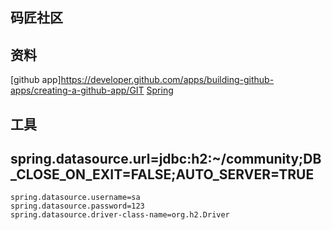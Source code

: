 ##  码匠社区

##  资料
[github app]https://developer.github.com/apps/building-github-apps/creating-a-github-app/GIT
[Spring](https://docs.spring.io/spring-boot/docs/2.0.0.RC1/reference/htmlsingle/#boot-features-embedded-database-support)

##  工具

##  spring.datasource.url=jdbc:h2:~/community;DB_CLOSE_ON_EXIT=FALSE;AUTO_SERVER=TRUE
    spring.datasource.username=sa
    spring.datasource.password=123
    spring.datasource.driver-class-name=org.h2.Driver



